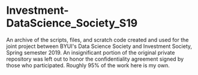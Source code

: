 # Investment-DataScience_Society_S19
An archive of the scripts, files, and scratch code created and used for the joint project between BYUI's Data Science Society and Investment Society, Spring semester 2019. An insignificant portion of the original private repository was left out to honor the confidentiality agreement signed by those who participated. Roughly 95% of the work here is my own. 
